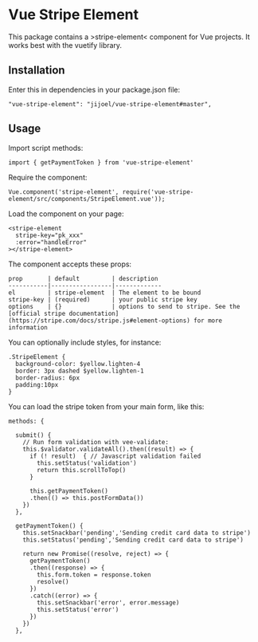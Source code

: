 Vue Stripe Element
=====================
This package contains a &gt;stripe-element&lt; component for Vue projects. It works best with the vuetify library.


Installation
-------------
Enter this in dependencies in your package.json file:

    "vue-stripe-element": "jijoel/vue-stripe-element#master",


Usage
---------
Import script methods:

    import { getPaymentToken } from 'vue-stripe-element'

Require the component:

    Vue.component('stripe-element', require('vue-stripe-element/src/components/StripeElement.vue'));

Load the component on your page:

    <stripe-element
      stripe-key="pk_xxx"
      :error="handleError"
    ></stripe-element>

The component accepts these props:

    prop       | default         | description
    -----------|-----------------|-------------
    el         | stripe-element  | The element to be bound
    stripe-key | (required)      | your public stripe key
    options    | {}              | options to send to stripe. See the [official stripe documentation](https://stripe.com/docs/stripe.js#element-options) for more information

You can optionally include styles, for instance:

    .StripeElement {
      background-color: $yellow.lighten-4
      border: 3px dashed $yellow.lighten-1
      border-radius: 6px
      padding:10px
    }

You can load the stripe token from your main form, like this:

    methods: {

      submit() {
        // Run form validation with vee-validate:
        this.$validator.validateAll().then((result) => {
          if (! result)  { // Javascript validation failed
            this.setStatus('validation')
            return this.scrollToTop()
          }

          this.getPaymentToken()
          .then(() => this.postFormData())
        })
      },

      getPaymentToken() {
        this.setSnackbar('pending','Sending credit card data to stripe')
        this.setStatus('pending','Sending credit card data to stripe')

        return new Promise((resolve, reject) => {
          getPaymentToken()
          .then((response) => {
            this.form.token = response.token
            resolve()
          })
          .catch((error) => {
            this.setSnackbar('error', error.message)
            this.setStatus('error')
          })
        })
      },

